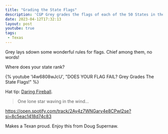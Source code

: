 ```yaml
---
title: "Grading the State Flags"
description: 'CGP Grey grades the flags of each of the 50 States in the Union.'
date: 2023-04-12T17:32:13
layout: post
youtube: true
tags:
 - Texas
---
```


Grey lays sdown some wonderful rules for flags. Chief among them, no words! 

Where does your state rank?

{% youtube 'l4w6808wJcU', "DOES YOUR FLAG FAIL? Grey Grades The State Flags!" %}

Hat tip: [Daring Fireball](https://daringfireball.net/linked/2023/04/10/cgp-grey-americas-flags).

> One lone star waving in the wind...

https://open.spotify.com/track/2Ay4z7WNGary4e8CPwl2se?si=8c5eac1418d74c83

Makes a Texan proud. Enjoy this from Doug Supernaw.